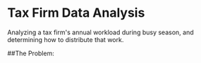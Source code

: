 # Tax Firm Data Analysis
Analyzing a tax firm's annual workload during busy season, and determining how to distribute that work.

##The Problem:
